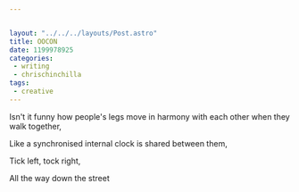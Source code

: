 ```yaml
---


layout: "../../../layouts/Post.astro"
title: OOCON
date: 1199978925
categories:
 - writing
 - chrischinchilla
tags:
 - creative
---
```


Isn't it funny how people's legs move in harmony with each other when they walk together,

Like a synchronised internal clock is shared between them,

Tick left, tock right,

All the way down the street
